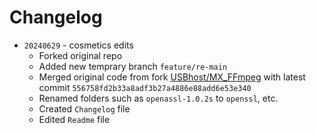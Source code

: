 
# Changelog

* `20240629` - cosmetics edits
  * Forked original repo
  * Added new temprary branch `feature/re-main`
  * Merged original code from fork [USBhost/MX_FFmpeg](https://github.com/USBhost/MX_FFmpeg) with latest commit `556758fd2b33a8adf3b27a4886e88add6e53e340`
  * Renamed folders such as `openassl-1.0.2s` to `openssl`, etc.
  * Created `Changelog` file
  * Edited `Readme` file

